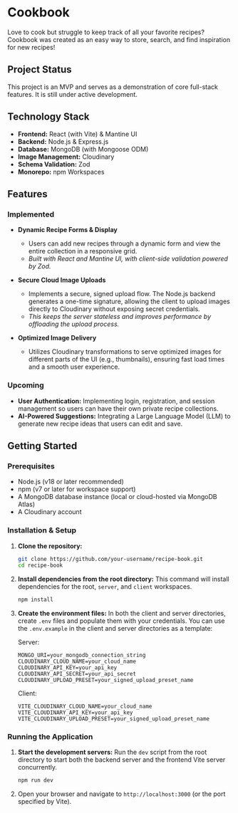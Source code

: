 # Cookbook

Love to cook but struggle to keep track of all your favorite recipes? Cookbook was created as an easy way to store, search, and find inspiration for new recipes!

## Project Status

This project is an MVP and serves as a demonstration of core full-stack features. It is still under active development.

## Technology Stack

- **Frontend:** React (with Vite) & Mantine UI
- **Backend:** Node.js & Express.js
- **Database:** MongoDB (with Mongoose ODM)
- **Image Management:** Cloudinary
- **Schema Validation:** Zod
- **Monorepo:** npm Workspaces

## Features

### Implemented

- **Dynamic Recipe Forms & Display**
  - Users can add new recipes through a dynamic form and view the entire collection in a responsive grid.
  - _Built with React and Mantine UI, with client-side validation powered by Zod._

- **Secure Cloud Image Uploads**
  - Implements a secure, signed upload flow. The Node.js backend generates a one-time signature, allowing the client to upload images directly to Cloudinary without exposing secret credentials.
  - _This keeps the server stateless and improves performance by offloading the upload process._

- **Optimized Image Delivery**
  - Utilizes Cloudinary transformations to serve optimized images for different parts of the UI (e.g., thumbnails), ensuring fast load times and a smooth user experience.

### Upcoming

- **User Authentication:** Implementing login, registration, and session management so users can have their own private recipe collections.
- **AI-Powered Suggestions:** Integrating a Large Language Model (LLM) to generate new recipe ideas that users can edit and save.

## Getting Started

### Prerequisites

- Node.js (v18 or later recommended)
- npm (v7 or later for workspace support)
- A MongoDB database instance (local or cloud-hosted via MongoDB Atlas)
- A Cloudinary account

### Installation & Setup

1.  **Clone the repository:**

    ```sh
    git clone https://github.com/your-username/recipe-book.git
    cd recipe-book
    ```

2.  **Install dependencies from the root directory:**
    This command will install dependencies for the root, `server`, and `client` workspaces.

    ```sh
    npm install
    ```

3.  **Create the environment files:**
    In both the client and server directories, create `.env` files and populate them with your credentials. You can use the `.env.example` in the client and server directories as a template:

    Server:

    ```
    MONGO_URI=your_mongodb_connection_string
    CLOUDINARY_CLOUD_NAME=your_cloud_name
    CLOUDINARY_API_KEY=your_api_key
    CLOUDINARY_API_SECRET=your_api_secret
    CLOUDINARY_UPLOAD_PRESET=your_signed_upload_preset_name
    ```

    Client:

    ```
    VITE_CLOUDINARY_CLOUD_NAME=your_cloud_name
    VITE_CLOUDINARY_API_KEY=your_api_key
    VITE_CLOUDINARY_UPLOAD_PRESET=your_signed_upload_preset_name
    ```

### Running the Application

1.  **Start the development servers:**
    Run the `dev` script from the root directory to start both the backend server and the frontend Vite server concurrently.

    ```sh
    npm run dev
    ```

2.  Open your browser and navigate to `http://localhost:3000` (or the port specified by Vite).
